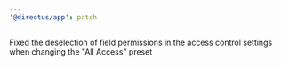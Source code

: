 ```yaml
---
'@directus/app': patch
---
```


Fixed the deselection of field permissions in the access control settings when changing the "All Access" preset
